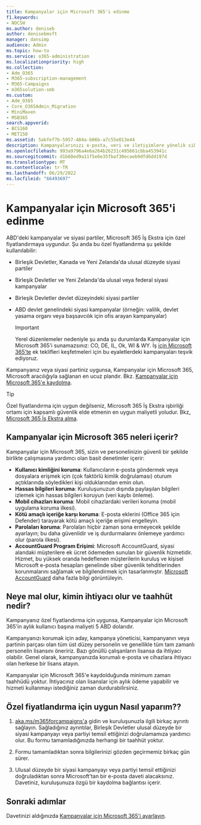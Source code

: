 ```yaml
---
title: Kampanyalar için Microsoft 365'i edinme
f1.keywords:
- NOCSH
ms.author: deniseb
author: denisebmsft
manager: dansimp
audience: Admin
ms.topic: how-to
ms.service: o365-administration
ms.localizationpriority: high
ms.collection:
- Adm_O365
- M365-subscription-management
- M365-Campaigns
- m365solution-smb
ms.custom:
- Adm_O365
- Core_O365Admin_Migration
- MiniMaven
- MSB365
search.appverid:
- BCS160
- MET150
ms.assetid: 5abfef7b-5957-484a-b06b-a7c55e013e44
description: Kampanyalarınızı e-posta, veri ve iletişimlere yönelik siber güvenlik tehditlerinden koruyabilmeniz için Kampanyalar için Microsoft 365'i edinin.
ms.openlocfilehash: 993a9796a4e6a264b26231c495661cbba453941c
ms.sourcegitcommit: d1b60ed9a11f5e6e35fbaf30ecaeb9dfd6dd197d
ms.translationtype: MT
ms.contentlocale: tr-TR
ms.lasthandoff: 06/29/2022
ms.locfileid: "66493697"
---
```

# <a name="how-to-get-microsoft-365-for-campaigns"></a>Kampanyalar için Microsoft 365'i edinme

ABD'deki kampanyalar ve siyasi partiler, Microsoft 365 İş Ekstra için özel fiyatlandırmaya uygundur. Şu anda bu özel fiyatlandırma şu şekilde kullanılabilir:

- Birleşik Devletler, Kanada ve Yeni Zelanda'da ulusal düzeyde siyasi partiler
- Birleşik Devletler ve Yeni Zelanda'da ulusal veya federal siyasi kampanyalar
- Birleşik Devletler devlet düzeyindeki siyasi partiler
- ABD devlet genelindeki siyasi kampanyalar (örneğin: valilik, devlet yasama organı veya başsavcılık için ofis arayan kampanyalar)

   > [!IMPORTANT]
   > Yerel düzenlemeler nedeniyle şu anda şu durumlarda Kampanyalar için Microsoft 365'i sunamazsınız: CO, DE, IL, Ok, WI & WY. İş [için Microsoft 365'te](https://www.office.com/business) ek teklifleri keşfetmeleri için bu eyaletlerdeki kampanyaları teşvik ediyoruz.

Kampanyanız veya siyasi partiniz uygunsa, Kampanyalar için Microsoft 365, Microsoft aracılığıyla sağlanan en ucuz plandır. Bkz. [Kampanyalar için Microsoft 365'e kaydolma](m365-campaigns-sign-up.md).  

> [!TIP]
> Özel fiyatlandırma için uygun değilseniz, Microsoft 365 İş Ekstra işbirliği ortamı için kapsamlı güvenlik elde etmenin en uygun maliyetli yoludur. Bkz[. Microsoft 365 İş Ekstra alma](get-microsoft-365-business-premium.md).

## <a name="what-does-microsoft-365-for-campaigns-include"></a>Kampanyalar için Microsoft 365 neleri içerir?

Kampanyalar için Microsoft 365, sizin ve personelinizin güvenli bir şekilde birlikte çalışmasına yardımcı olan basit denetimler içerir:

- **Kullanıcı kimliğini koruma**: Kullanıcıların e-posta göndermek veya dosyalara erişmek için (çok faktörlü kimlik doğrulaması) oturum açtıklarında söyledikleri kişi olduklarından emin olun.
- **Hassas bilgileri koruma**: Kuruluşunuzun dışında paylaşılan bilgileri izlemek için hassas bilgileri koruyun (veri kaybı önleme).
- **Mobil cihazları koruma**: Mobil cihazlardaki verileri koruma (mobil uygulama koruma ilkesi).
- **Kötü amaçlı içeriğe karşı koruma**: E-posta eklerini (Office 365 için Defender) tarayarak kötü amaçlı içeriğe erişimi engelleyin.
- **Parolaları koruma**: Parolaları hiçbir zaman sona ermeyecek şekilde ayarlayın; bu daha güvenlidir ve iş durdurmalarını önlemeye yardımcı olur (parola ilkesi).
- **AccountGuard Program Erişimi**: Microsoft AccountGuard, siyasi alandaki müşterilere ek ücret ödemeden sunulan bir güvenlik hizmetidir. Hizmet, bu yüksek oranda hedeflenen müşterilerin kuruluş ve kişisel Microsoft e-posta hesapları genelinde siber güvenlik tehditlerinden korunmalarını sağlamak ve bilgilendirmek için tasarlanmıştır. [Microsoft AccountGuard](https://www.microsoftaccountguard.com/) daha fazla bilgi görüntüleyin.

## <a name="what-does-it-cost-who-needs-it-and-what-is-the-commitment"></a>Neye mal olur, kimin ihtiyacı olur ve taahhüt nedir?

Kampanyanız özel fiyatlandırma için uygunsa, Kampanyalar için Microsoft 365'in aylık kullanıcı başına maliyeti 5 ABD dolarıdır.

Kampanyanızı korumak için aday, kampanya yöneticisi, kampanyanın veya partinin parçası olan tüm üst düzey personelin ve genellikle tüm tam zamanlı personelin lisansını öneririz. Bazı gönüllü çalışanların lisansa da ihtiyacı olabilir. Genel olarak, kampanyanızda korumalı e-posta ve cihazlara ihtiyacı olan herkese bir lisans atayın.

Kampanyalar için Microsoft 365'e kaydolduğunda minimum zaman taahhüdü yoktur. İhtiyacınız olan lisanslar için aylık ödeme yapabilir ve hizmeti kullanmayı istediğiniz zaman durdurabilirsiniz.

## <a name="how-do-i-qualify-for-special-pricing"></a>Özel fiyatlandırma için uygun Nasıl yaparım??

1. [aka.ms/m365forcampaigns'a](https://aka.ms/m365forcampaigns/) gidin ve kuruluşunuzla ilgili birkaç ayrıntı sağlayın. Sağladığınız ayrıntılar, Birleşik Devletler ulusal düzeyde bir siyasi kampanyayı veya partiyi temsil ettiğinizi doğrulamamıza yardımcı olur. Bu formu tamamladığınızda herhangi bir taahhüt yoktur.

2. Formu tamamladıktan sonra bilgilerinizi gözden geçirmemiz birkaç gün sürer.

3. Ulusal düzeyde bir siyasi kampanyayı veya partiyi temsil ettiğinizi doğruladıktan sonra Microsoft'tan bir e-posta daveti alacaksınız. Davetiniz, kuruluşunuza özgü bir kaydolma bağlantısı içerir.

## <a name="next-steps"></a>Sonraki adımlar

Davetinizi aldığınızda [Kampanyalar için Microsoft 365'i ayarlayın](m365-campaigns-setup.md).
